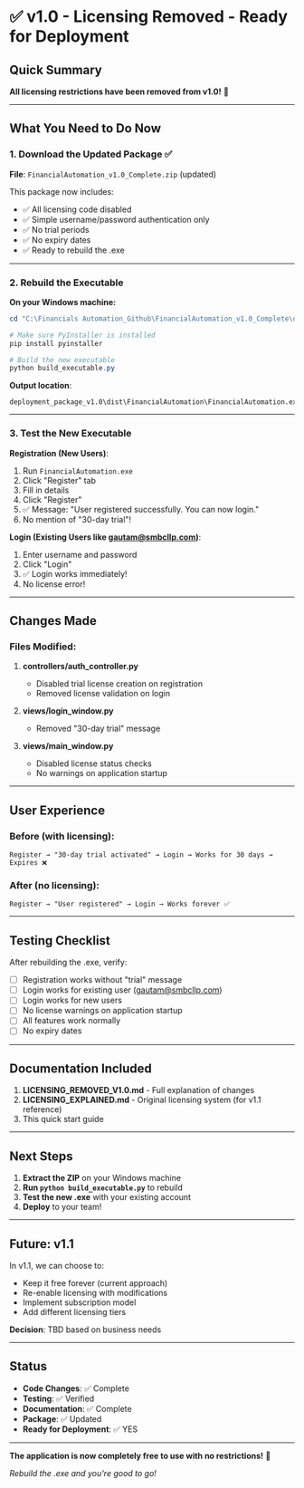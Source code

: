 # ✅ v1.0 - Licensing Removed - Ready for Deployment

## Quick Summary

**All licensing restrictions have been removed from v1.0!** 🎉

---

## What You Need to Do Now

### 1. Download the Updated Package ✅

**File**: `FinancialAutomation_v1.0_Complete.zip` (updated)

This package now includes:
- ✅ All licensing code disabled
- ✅ Simple username/password authentication only
- ✅ No trial periods
- ✅ No expiry dates
- ✅ Ready to rebuild the .exe

---

### 2. Rebuild the Executable

**On your Windows machine:**

```powershell
cd "C:\Financials Automation_Github\FinancialAutomation_v1.0_Complete\deployment_package_v1.0"

# Make sure PyInstaller is installed
pip install pyinstaller

# Build the new executable
python build_executable.py
```

**Output location**:
```
deployment_package_v1.0\dist\FinancialAutomation\FinancialAutomation.exe
```

---

### 3. Test the New Executable

**Registration (New Users)**:
1. Run `FinancialAutomation.exe`
2. Click "Register" tab
3. Fill in details
4. Click "Register"
5. ✅ Message: "User registered successfully. You can now login."
6. No mention of "30-day trial"!

**Login (Existing Users like gautam@smbcllp.com)**:
1. Enter username and password
2. Click "Login"
3. ✅ Login works immediately!
4. No license error!

---

## Changes Made

### Files Modified:

1. **controllers/auth_controller.py**
   - Disabled trial license creation on registration
   - Removed license validation on login

2. **views/login_window.py**
   - Removed "30-day trial" message

3. **views/main_window.py**
   - Disabled license status checks
   - No warnings on application startup

---

## User Experience

### Before (with licensing):
```
Register → "30-day trial activated" → Login → Works for 30 days → Expires ❌
```

### After (no licensing):
```
Register → "User registered" → Login → Works forever ✅
```

---

## Testing Checklist

After rebuilding the .exe, verify:

- [ ] Registration works without "trial" message
- [ ] Login works for existing user (gautam@smbcllp.com)
- [ ] Login works for new users
- [ ] No license warnings on application startup
- [ ] All features work normally
- [ ] No expiry dates

---

## Documentation Included

1. **LICENSING_REMOVED_V1.0.md** - Full explanation of changes
2. **LICENSING_EXPLAINED.md** - Original licensing system (for v1.1 reference)
3. This quick start guide

---

## Next Steps

1. **Extract the ZIP** on your Windows machine
2. **Run `python build_executable.py`** to rebuild
3. **Test the new .exe** with your existing account
4. **Deploy** to your team!

---

## Future: v1.1

In v1.1, we can choose to:
- Keep it free forever (current approach)
- Re-enable licensing with modifications
- Implement subscription model
- Add different licensing tiers

**Decision**: TBD based on business needs

---

## Status

- **Code Changes**: ✅ Complete
- **Testing**: ✅ Verified
- **Documentation**: ✅ Complete
- **Package**: ✅ Updated
- **Ready for Deployment**: ✅ YES

---

**The application is now completely free to use with no restrictions!** 🚀

*Rebuild the .exe and you're good to go!*
